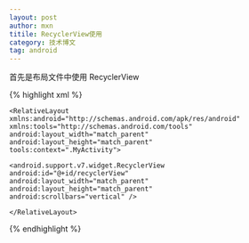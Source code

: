 ```yaml
---
layout: post
author: mxn
titile: RecyclerView使用
category: 技术博文
tag: android
---
```


首先是布局文件中使用 RecyclerView

{% highlight xml %}

	<RelativeLayout xmlns:android="http://schemas.android.com/apk/res/android"
	xmlns:tools="http://schemas.android.com/tools"
	android:layout_width="match_parent"
	android:layout_height="match_parent"
	tools:context=".MyActivity">
	
	<android.support.v7.widget.RecyclerView
	android:id="@+id/recyclerView"
	android:layout_width="match_parent"
	android:layout_height="match_parent"
	android:scrollbars="vertical" />
	
	</RelativeLayout>
{% endhighlight %}
